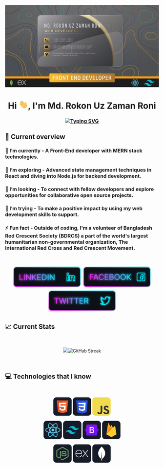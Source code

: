 <a href="https://www.linkedin.com/in/rokonroni/">
<img src="https://raw.githubusercontent.com/rokonroni/rokonroni/main/githubcover.png" />
</a>
<h1 align="center">Hi <img src="https://raw.githubusercontent.com/ABSphreak/ABSphreak/master/gifs/Hi.gif" width="30px">, I'm  Md. Rokon Uz Zaman Roni</h1>
<h3 align="center" >
<a href="https://git.io/typing-svg"><img src="https://readme-typing-svg.herokuapp.com?font=Fira+Code&weight=900&size=35&pause=1000&vCenter=true&random=true&width=500&lines=Front+End+Developer;Web+Developer;MERN+Stack+Developer" alt="Typing SVG" /></a>
</h3>


## :eyes: Current overview

### 🔭 I’m currently - A Front-End developer with MERN stack technologies. 
### 🌱 I’m exploring - Advanced state management techniques in React and diving into Node.js for backend development.
### 👯 I’m looking - To connect with fellow developers and explore opportunities for collaborative open source projects.
### 🤔  I’m trying - To make a positive impact by using my web development skills to support.
### ⚡ Fun fact - Outside of coding, I'm a volunteer of Bangladesh Red Crescent Society (BDRCS) a part of the world's largest humanitarian non-governmental organization, The International Red Cross and Red Crescent Movement.


<br />

[<p align="center"><img height="75" src="https://raw.githubusercontent.com/rokonroni/rokonroni/main/images/icons/Linkedin.png">](https://www.linkedin.com/in/rokonroni/)[<img height="75" src="https://raw.githubusercontent.com/rokonroni/rokonroni/main/images/icons/Facebook.png">](https://www.facebook.com/dev.rokonroni/)[<img height="75" src="https://raw.githubusercontent.com/rokonroni/rokonroni/main/images/icons/Twitter.png"> </p>](https://twitter.com/rokon_roni)



## :chart_with_upwards_trend: Current Stats

<br />
<p align="center">
  <img width="60%" src="https://git.io/streak-stats"><img src="https://streak-stats.demolab.com?user=rokonroni&theme=transparent" alt="GitHub Streak" />
</p>


<br />

## :computer: Technologies that I know

<br>
<p align="center">
<img src="https://raw.githubusercontent.com/rokonroni/rokonroni/main/images/icons/HTML.png"/>
<img src="https://raw.githubusercontent.com/rokonroni/rokonroni/main/images/icons/css.png"/>
<img src="https://raw.githubusercontent.com/rokonroni/rokonroni/main/images/icons/JavaScript.png"/>
</p>
<p align="center">
<img src="https://raw.githubusercontent.com/rokonroni/rokonroni/main/images/icons/react.png"/>
<img src="https://raw.githubusercontent.com/rokonroni/rokonroni/main/images/icons/tailwind.png"/>
<img src="https://raw.githubusercontent.com/rokonroni/rokonroni/main/images/icons/Bootsrap.png"/>
<img src="https://raw.githubusercontent.com/rokonroni/rokonroni/main/images/icons/firebase.png"/>
</p>
<p align="center">
<img src="https://raw.githubusercontent.com/rokonroni/rokonroni/main/images/icons/node.png"/>
<img src="https://raw.githubusercontent.com/rokonroni/rokonroni/main/images/icons/express.png"/>
<img src="https://raw.githubusercontent.com/rokonroni/rokonroni/main/images/icons/mongo.png"/>
</p><br/>

